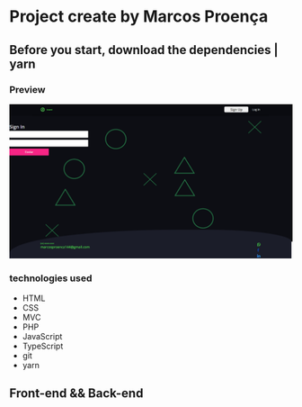 # Project create by Marcos Proença

## Before you start, download the dependencies | **yarn**

### Preview

![signIn](./views/public/assets/img/layout.png)

### **technologies used**

-   HTML
-   CSS
-   MVC
-   PHP
-   JavaScript
-   TypeScript
-   git
-   yarn

## **Front-end** && **Back-end**
